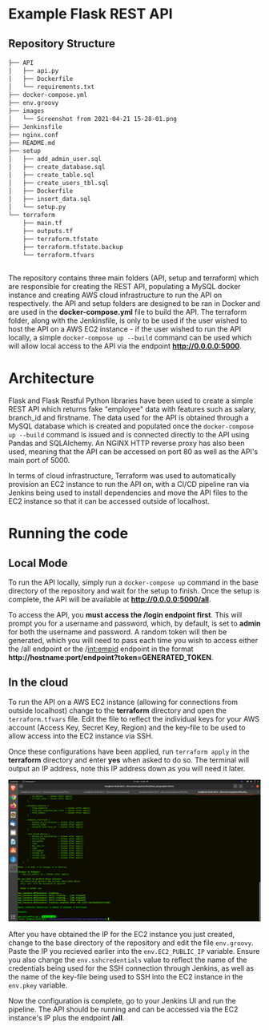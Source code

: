 <h1>Example Flask REST API</h1>

<h2>Repository Structure</h2>

```
├── API
│   ├── api.py
│   ├── Dockerfile
│   └── requirements.txt
├── docker-compose.yml
├── env.groovy
├── images
│   └── Screenshot from 2021-04-21 15-28-01.png
├── Jenkinsfile
├── nginx.conf
├── README.md
├── setup
│   ├── add_admin_user.sql
│   ├── create_database.sql
│   ├── create_table.sql
│   ├── create_users_tbl.sql
│   ├── Dockerfile
│   ├── insert_data.sql
│   └── setup.py
└── terraform
    ├── main.tf
    ├── outputs.tf
    ├── terraform.tfstate
    ├── terraform.tfstate.backup
    └── terraform.tfvars


```

The repository contains three main folders (API, setup and terraform) which are
responsible for creating the REST API, populating a MySQL docker instance and creating
AWS cloud infrastructure to run the API on respectively. the API and setup folders
are designed to be ran in Docker and are used in the **docker-compose.yml** file 
to build the API. The terraform folder, along with the Jenkinsfile, is only to be
used if the user wished to host the API on a AWS EC2 instance - if the user wished to
run the API locally, a simple ```docker-compose up --build``` command can be used which
will allow local access to the API via the endpoint **http://0.0.0.0:5000**.

<h1>Architecture</h1>

Flask and Flask Restful Python libraries have been used to create a simple REST API
which returns fake "employee" data with features such as salary, branch_id and firstname.
The data used for the API is obtained through a MySQL database which is created and populated
once the ```docker-compose up --build``` command is issued and is connected directly to the API
using Pandas and SQLAlchemy. An NGINX HTTP reverse proxy has also been used, meaning that the API 
can be accessed on port 80 as well as the API's main port of 5000.

In terms of cloud infrastructure, Terraform was used to automatically provision an EC2 instance
to run the API on, with a CI/CD pipeline ran via Jenkins being used to install dependencies and
move the API files to the EC2 instance so that it can be accessed outside of localhost.


<h1>Running the code</h1>
<h2>Local Mode </h2>

To run the API locally, simply run a ```docker-compose up``` command in the base directory of the 
repository and wait for the setup to finish. Once the setup is complete, the API will be available
at **http://0.0.0.0:5000/all**.

To access the API, you **must access the /login endpoint first**. This will prompt you for a username
and password, which, by default, is set to **admin** for both the username and password. A random token
will then be generated, which you will need to pass each time you wish to access either the /all
endpoint or the /<int:empid> endpoint in the format **http://hostname:port/endpoint?token=GENERATED_TOKEN**.

<h2>In the cloud</h2>

To run the API on a AWS EC2 instance (allowing for connections from outside localhost) change
to the **terraform** directory and open the ```terraform.tfvars``` file. Edit the file
to reflect the individual keys for your AWS account (Access Key, Secret Key, Region) and
the key-file to be used to allow access into the EC2 instance via SSH. 

Once these configurations have been applied, run ```terraform apply``` in the **terraform**
directory and enter **yes** when asked to do so. The terminal will output an IP address, note
this IP address down as you will need it later.

![alt-text](https://github.com/tomwelch2/ExampleFlaskAPI/blob/master/images/Screenshot%20from%202021-04-21%2015-28-01.png)

After you have obtained the IP for the EC2 instance you just created, change to the base directory of the 
repository and edit the file ```env.groovy```. Paste the IP you recieved earlier into the ```env.EC2_PUBLIC_IP```
variable. Ensure you also change the ```env.sshcredentials``` value to reflect the name of the credentials being
used for the SSH connection through Jenkins, as well as the name of the key-file being used to SSH into the
EC2 instance in the ```env.pkey``` variable. 

Now the configuration is complete, go to your Jenkins UI and run the pipeline. The API should be running and can
be accessed via the EC2 instance's IP plus the endpoint **/all**.
